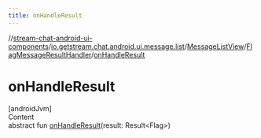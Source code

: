 ```yaml
---
title: onHandleResult
---
```

//[stream-chat-android-ui-components](../../../../index.md)/[io.getstream.chat.android.ui.message.list](../../index.md)/[MessageListView](../index.md)/[FlagMessageResultHandler](index.md)/[onHandleResult](onHandleResult.md)



# onHandleResult  
[androidJvm]  
Content  
abstract fun [onHandleResult](onHandleResult.md)(result: Result&lt;Flag&gt;)  



